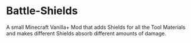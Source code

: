 # Battle-Shields
A small Minecraft Vanilla+ Mod that adds Shields for all the Tool Materials and makes different Shields absorb different amounts of damage.
